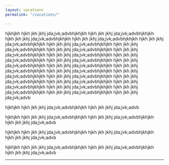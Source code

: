 ```yaml
---
layout: vacations
permalink: "/vacations/"

---
```

hjkhjkh hjkh jkh jkhj jda;jvk;advbhjkhjkh hjkh jkh jkhj jda;jvk;advbhjkhjkh hjkh jkh jkhj jda;jvk;advbhjkhjkh hjkh jkh jkhj jda;jvk;advbhjkhjkh hjkh jkh jkhj jda;jvk;advbhjkhjkh hjkh jkh jkhj jda;jvk;advbhjkhjkh hjkh jkh jkhj jda;jvk;advbhjkhjkh hjkh jkh jkhj jda;jvk;advbhjkhjkh hjkh jkh jkhj jda;jvk;advbhjkhjkh hjkh jkh jkhj jda;jvk;advbhjkhjkh hjkh jkh jkhj jda;jvk;advbhjkhjkh hjkh jkh jkhj jda;jvk;advbhjkhjkh hjkh jkh jkhj jda;jvk;advbhjkhjkh hjkh jkh jkhj jda;jvk;advbhjkhjkh hjkh jkh jkhj jda;jvk;advbhjkhjkh hjkh jkh jkhj jda;jvk;advbhjkhjkh hjkh jkh jkhj jda;jvk;advbhjkhjkh hjkh jkh jkhj jda;jvk;advbhjkhjkh hjkh jkh jkhj jda;jvk;advbhjkhjkh hjkh jkh jkhj jda;jvk;advbhjkhjkh hjkh jkh jkhj jda;jvk;advbhjkhjkh hjkh jkh jkhj jda;jvk;advbhjkhjkh hjkh jkh jkhj jda;jvk;advbhjkhjkh hjkh jkh jkhj jda;jvk;advbhjkhjkh hjkh jkh jkhj jda;jvk;advb

hjkhjkh hjkh jkh jkhj jda;jvk;advbhjkhjkh hjkh jkh jkhj jda;jvk;advb

hjkhjkh hjkh jkh jkhj jda;jvk;advbhjkhjkh hjkh jkh jkhj jda;jvk;advbhjkhjkh hjkh jkh jkhj jda;jvk;advb

hjkhjkh hjkh jkh jkhj jda;jvk;advbhjkhjkh hjkh jkh jkhj jda;jvk;advbhjkhjkh hjkh jkh jkhj jda;jvk;advb

hjkhjkh hjkh jkh jkhj jda;jvk;advbhjkhjkh hjkh jkh jkhj jda;jvk;advbhjkhjkh hjkh jkh jkhj jda;jvk;advb

***